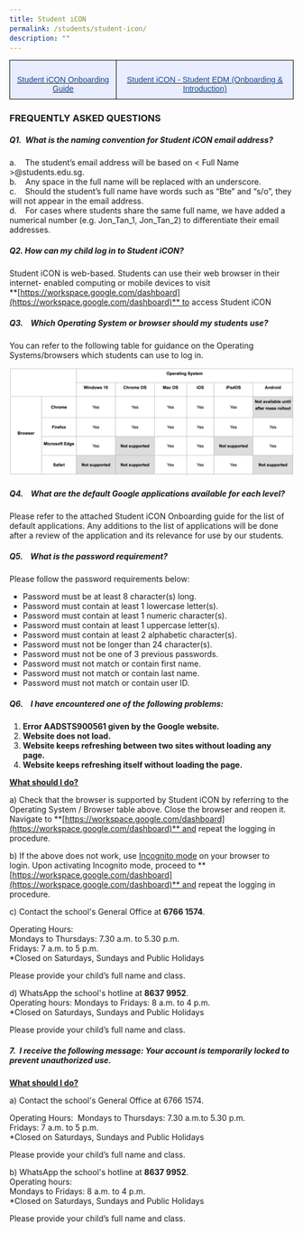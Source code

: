```yaml
---
title: Student iCON
permalink: /students/student-icon/
description: ""
---
```

<style type="text/css">
.tg  {border-collapse:collapse;border-spacing:0;margin:0px auto;}
.tg td{border-color:black;border-style:solid;border-width:1px;font-family:Arial, sans-serif;font-size:14px;
  overflow:hidden;padding:10px 5px;word-break:normal;}
.tg th{border-color:black;border-style:solid;border-width:1px;font-family:Arial, sans-serif;font-size:14px;
  font-weight:normal;overflow:hidden;padding:10px 5px;word-break:normal;}
.tg .tg-rwvj{background-color:#e8edff;border-color:#000000;color:#134693;text-align:center;vertical-align:top}
.tg .tg-otfm{background-color:#e8edff;color:#e8edff;text-align:center;vertical-align:top}
</style>
<table class="tg">
<tbody>
  <tr>
    <td class="tg-rwvj"><br><a href="/files/Student%20iCON%20Onboarding%20Guide.pdf"><span style="text-decoration:none;color:#134693">Student iCON Onboarding Guide</span></a><br></td>
    <td class="tg-otfm"><br><a href="/files/Student%20iCON%20Student%20EDM%20Onboarding%20%20Introducing%20Student%20iCON.pdf"><span style="text-decoration:none;color:#134693">Student iCON - Student EDM (Onboarding &amp; Introduction)</span></a><br></td>
  </tr>
</tbody>
</table>


### FREQUENTLY ASKED QUESTIONS


##### Q1.  What is the naming convention for Student iCON email address?

a.    The student’s email address will be based on < Full Name >@students.edu.sg.   
b.    Any space in the full name will be replaced with an underscore.    
c.    Should the student’s full name have words such as “Bte” and “s/o”, they will not appear in the email address.   
d.    For cases where students share the same full name, we have added a numerical number (e.g. Jon\_Tan\_1, Jon\_Tan\_2) to differentiate their email addresses.

##### Q2. How can my child log in to Student iCON?

Student iCON is web-based. Students can use their web browser in their internet- enabled computing or mobile devices to visit  
**[https://workspace.google.com/dashboard](https://workspace.google.com/dashboard)** to access Student iCON
   

##### Q3.    Which Operating System or browser should my students use?

You can refer to the following table for guidance on the Operating Systems/browsers which students can use to log in.

![](/images/operatingsystem.png)

##### Q4.    What are the default Google applications available for each level?

Please refer to the attached Student iCON Onboarding guide for the list of default applications. Any additions to the list of applications will be done after a review of the application and its relevance for use by our students.  
  
  

##### Q5.    What is the password requirement?  

Please follow the password requirements below:  
* Password must be at least 8 character(s) long.  
* Password must contain at least 1 lowercase letter(s).  
* Password must contain at least 1 numeric character(s).  
* Password must contain at least 1 uppercase letter(s).  
* Password must contain at least 2 alphabetic character(s).  
* Password must not be longer than 24 character(s).  
* Password must not be one of 3 previous passwords.  
* Password must not match or contain first name.  
* Password must not match or contain last name.  
* Password must not match or contain user ID.

  

##### Q6.    I have encountered one of the following problems:

1.  **Error AADSTS900561 given by the Google website.**
2.  **Website does not load.**
3.  **Website keeps refreshing between two sites without loading any page.**
4.  **Website keeps refreshing itself without loading the page.**

**<u>What should I do?</u>**

a) Check that the browser is supported by Student iCON by referring to the Operating System / Browser table above. Close the browser and reopen it. Navigate to **[https://workspace.google.com/dashboard](https://workspace.google.com/dashboard)** and repeat the logging in procedure.

  

b) If the above does not work, use <u>Incognito mode</u> on your browser to login. Upon activating Incognito mode, proceed to **[https://workspace.google.com/dashboard](https://workspace.google.com/dashboard)** and repeat the logging in procedure.

c) Contact the school's General Office at **6766 1574**.   

Operating Hours:     
Mondays to Thursdays: 7.30 a.m. to 5.30 p.m.   
Fridays: 7 a.m. to 5 p.m.    
\*Closed on Saturdays, Sundays and Public Holidays 

Please provide your child’s full name and class.  

d) WhatsApp the school's hotline at **8637 9952**.    
Operating hours: Mondays to Fridays: 8 a.m. to 4 p.m.  
\*Closed on Saturdays, Sundays and Public Holidays

Please provide your child’s full name and class.  

##### 7.  I receive the following message: Your account is temporarily locked to prevent unauthorized use. 

**<u>What should I do?</u>**

a) Contact the school's General Office at 6766 1574. 

Operating Hours:  Mondays to Thursdays: 7.30 a.m.to 5.30 p.m.  
Fridays: 7 a.m. to 5 p.m.  
\*Closed on Saturdays, Sundays and Public Holidays 

Please provide your child’s full name and class.  

  
 
b) WhatsApp the school's hotline at **8637 9952**.    
Operating hours:     
Mondays to Fridays: 8 a.m. to 4 p.m.   
\*Closed on Saturdays, Sundays and Public Holidays 

Please provide your child’s full name and class.